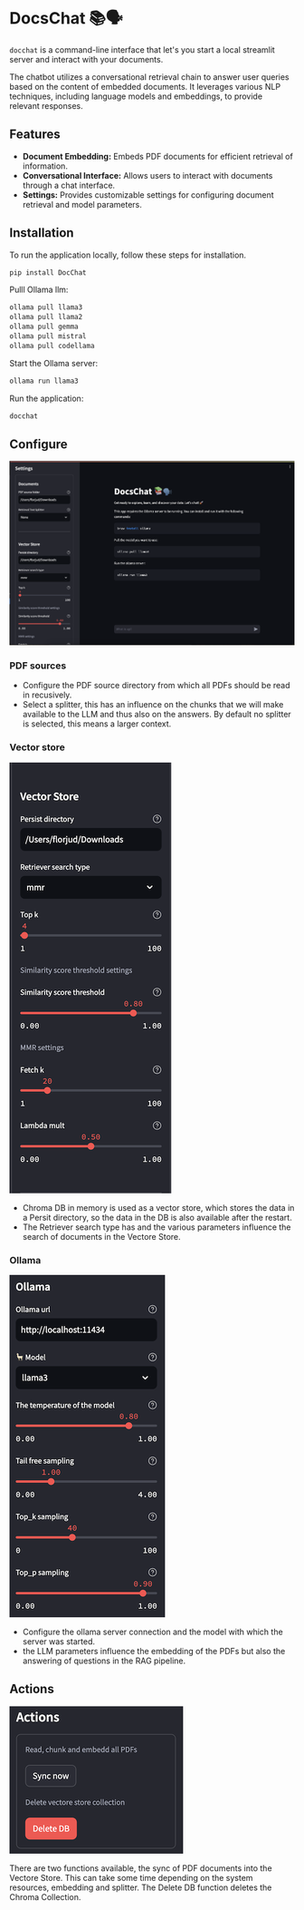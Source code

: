 # DocsChat 📚🗣️

`docchat` is a command-line interface that let's you start a local streamlit server and interact with your documents.

The chatbot utilizes a conversational retrieval chain to answer user queries based on the content of embedded documents. It leverages various NLP techniques, including language models and embeddings, to provide relevant responses.

## Features

- **Document Embedding:** Embeds PDF documents for efficient retrieval of information.
- **Conversational Interface:** Allows users to interact with documents through a chat interface.
- **Settings:** Provides customizable settings for configuring document retrieval and model parameters.

## Installation

To run the application locally, follow these steps for installation.

```bash
pip install DocChat
```

Pulll Ollama llm:

```bash
ollama pull llama3
ollama pull llama2
ollama pull gemma
ollama pull mistral
ollama pull codellama
```

Start the Ollama server:

```bash
ollama run llama3
```

Run the application:

```bash
docchat
```

## Configure

![DocChat](assets/docchat.png)

### PDF sources

- Configure the PDF source directory from which all PDFs should be read in recusively.
- Select a splitter, this has an influence on the chunks that we will make available to the LLM and thus also on the answers. By default no splitter is selected, this means a larger context.

### Vector store

![Vector store](assets/vectorestore.png)

- Chroma DB in memory is used as a vector store, which stores the data in a Persit directory, so the data in the DB is also available after the restart.
- The Retriever search type has and the various parameters influence the search of documents in the Vectore Store.

### Ollama

![Ollama](assets/ollama.png)

- Configure the ollama server connection and the model with which the server was started.
- the LLM parameters influence the embedding of the PDFs but also the answering of questions in the RAG pipeline.

## Actions

![Actions](assets/actions.png)

There are two functions available, the sync of PDF documents into the Vectore Store. This can take some time depending on the system resources, embedding and splitter. The Delete DB function deletes the Chroma Collection.

